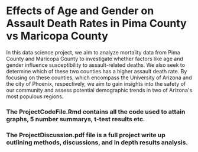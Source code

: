 # Effects of Age and Gender on Assault Death Rates in Pima County vs Maricopa County

In this data science project, we aim to analyze mortality data from Pima County and Maricopa County to investigate whether factors like age and gender influence susceptibility to assault-related deaths. We also seek to determine which of these two counties has a higher assault death rate. By focusing on these counties, which encompass the University of Arizona and the city of Phoenix, respectively, we aim to gain insights into the safety of our community and assess potential demographic trends in two of Arizona's most populous regions.

### The ProjectCodeFile.Rmd contains all the code used to attain graphs, 5 number summarys, t-test results etc.
### The ProjectDiscussion.pdf file is a full project write up outlining methods, discussions, and in depth results analysis.
